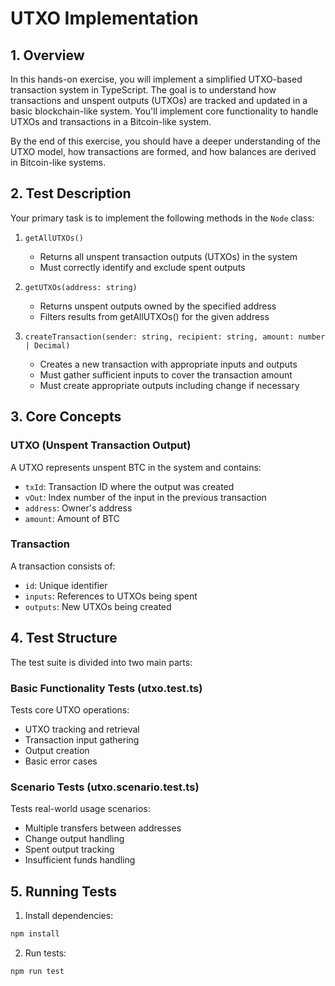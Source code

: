 # UTXO Implementation

## 1. Overview

In this hands-on exercise, you will implement a simplified UTXO-based transaction system in TypeScript. The goal is to understand how transactions and unspent outputs (UTXOs) are tracked and updated in a basic blockchain-like system. You'll implement core functionality to handle UTXOs and transactions in a Bitcoin-like system.

By the end of this exercise, you should have a deeper understanding of the UTXO model, how transactions are formed, and how balances are derived in Bitcoin-like systems.

## 2. Test Description

Your primary task is to implement the following methods in the `Node` class:

1. `getAllUTXOs()`
   - Returns all unspent transaction outputs (UTXOs) in the system
   - Must correctly identify and exclude spent outputs

2. `getUTXOs(address: string)`
   - Returns unspent outputs owned by the specified address
   - Filters results from getAllUTXOs() for the given address

3. `createTransaction(sender: string, recipient: string, amount: number | Decimal)`
   - Creates a new transaction with appropriate inputs and outputs
   - Must gather sufficient inputs to cover the transaction amount
   - Must create appropriate outputs including change if necessary

## 3. Core Concepts

### UTXO (Unspent Transaction Output)
A UTXO represents unspent BTC in the system and contains:
- `txId`: Transaction ID where the output was created
- `vOut`: Index number of the input in the previous transaction
- `address`: Owner's address
- `amount`: Amount of BTC

### Transaction
A transaction consists of:
- `id`: Unique identifier
- `inputs`: References to UTXOs being spent
- `outputs`: New UTXOs being created

## 4. Test Structure

The test suite is divided into two main parts:

### Basic Functionality Tests (utxo.test.ts)
Tests core UTXO operations:
- UTXO tracking and retrieval
- Transaction input gathering
- Output creation
- Basic error cases

### Scenario Tests (utxo.scenario.test.ts)
Tests real-world usage scenarios:
- Multiple transfers between addresses
- Change output handling
- Spent output tracking
- Insufficient funds handling

## 5. Running Tests

1. Install dependencies:
```bash
npm install
```

2. Run tests:
```bash
npm run test
```
